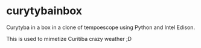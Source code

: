 # curytybainbox

Curytyba in a box in a clone of tempoescope using Python and Intel Edison.

This is used to mimetize Curitiba crazy weather ;D

